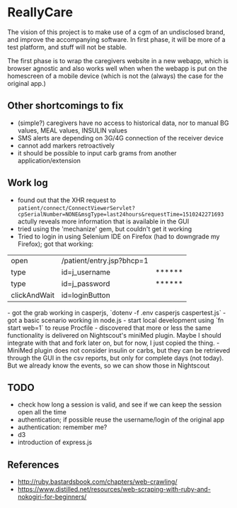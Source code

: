 # ReallyCare

The vision of this project is to make use of a cgm of an undisclosed brand, and improve the accompanying software. In first phase, it will be more of a test platform, and stuff will not be stable. 

The first phase is to wrap the caregivers website in a new webapp, which is browser agnostic and also works well when when the webapp is put on the homescreen of a mobile device (which is not the (always) the case for the original app.)

## Other shortcomings to fix
- (simple?) caregivers have no access to historical data, nor to manual BG values, MEAL values, INSULIN values
- SMS alerts are depending on 3G/4G connection of the receiver device
- cannot add markers retroactively
- it should be possible to input carb grams from another application/extension

## Work log
- found out that the XHR request to `patient/connect/ConnectViewerServlet?cpSerialNumber=NONE&msgType=last24hours&requestTime=1510242271693` actully reveals more information that is available in the GUI
- tried using the 'mechanize' gem, but couldn't get it working
- Tried to login in using Selenium IDE on Firefox (had to downgrade my Firefox); got that working: 
<table>
<tr>
	<td>open</td>
	<td>/patient/entry.jsp?bhcp=1</td>
	<td></td>
</tr>
<tr>
	<td>type</td>
	<td>id=j_username</td>
	<td>******</td>
</tr>
<tr>
	<td>type</td>
	<td>id=j_password</td>
	<td>******</td>
</tr>
<tr>
	<td>clickAndWait</td>
	<td>id=loginButton</td>
	<td></td>
</tr>
</table>
- got the grab working in casperjs, `dotenv -f .env casperjs caspertest.js`
- got a basic scenario working in node.js
- start local development using `fn start web=1` to reuse Procfile
- discovered that more or less the same functionality is delivered on Nightscout's miniMed plugin. Maybe I should integrate with that and fork later on, but for now, I just copied the thing.
- MiniMed plugin does not consider insulin or carbs, but they can be retrieved through the GUI in the csv reports, but only for complete days (not today). But we already know the events, so we can show those in Nightscout

## TODO

* check how long a session is valid, and see if we can keep the session open all the time
* authentication; if possible reuse the username/login of the original app
* authentication: remember me?
* d3
* introduction of express.js


## References

* http://ruby.bastardsbook.com/chapters/web-crawling/
* https://www.distilled.net/resources/web-scraping-with-ruby-and-nokogiri-for-beginners/

